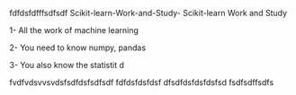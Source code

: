 fdfdsfdfffsdfsdf  Scikit-learn-Work-and-Study-
Scikit-learn Work and Study 

1- All the work of machine learning

2- You need to know numpy, pandas
        
3- You also know the statistit                                             d             
                    
                   
 fvdfvdsvvsvdsfsdfdsfsdfsdf
fdfdsfdsfdsf
dfsdfdsfdsfdsfsd
fsdfsdffsdfs                            

